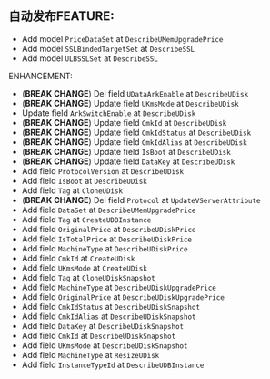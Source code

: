 ## 自动发布FEATURE:

- Add model `PriceDataSet` at `DescribeUMemUpgradePrice`
- Add model `SSLBindedTargetSet` at `DescribeSSL`
- Add model `ULBSSLSet` at `DescribeSSL`

ENHANCEMENT:

- (**BREAK CHANGE**) Del field `UDataArkEnable` at `DescribeUDisk`
- (**BREAK CHANGE**) Update field `UKmsMode` at `DescribeUDisk`
- Update field `ArkSwitchEnable` at `DescribeUDisk`
- (**BREAK CHANGE**) Update field `CmkId` at `DescribeUDisk`
- (**BREAK CHANGE**) Update field `CmkIdStatus` at `DescribeUDisk`
- (**BREAK CHANGE**) Update field `CmkIdAlias` at `DescribeUDisk`
- (**BREAK CHANGE**) Update field `IsBoot` at `DescribeUDisk`
- (**BREAK CHANGE**) Update field `DataKey` at `DescribeUDisk`
- Add field `ProtocolVersion` at `DescribeUDisk`
- Add field `IsBoot` at `DescribeUDisk`
- Add field `Tag` at `CloneUDisk`
- (**BREAK CHANGE**) Del field `Protocol` at `UpdateVServerAttribute`
- Add field `DataSet` at `DescribeUMemUpgradePrice`
- Add field `Tag` at `CreateUDBInstance`
- Add field `OriginalPrice` at `DescribeUDiskPrice`
- Add field `IsTotalPrice` at `DescribeUDiskPrice`
- Add field `MachineType` at `DescribeUDiskPrice`
- Add field `CmkId` at `CreateUDisk`
- Add field `UKmsMode` at `CreateUDisk`
- Add field `Tag` at `CloneUDiskSnapshot`
- Add field `MachineType` at `DescribeUDiskUpgradePrice`
- Add field `OriginalPrice` at `DescribeUDiskUpgradePrice`
- Add field `CmkIdStatus` at `DescribeUDiskSnapshot`
- Add field `CmkIdAlias` at `DescribeUDiskSnapshot`
- Add field `DataKey` at `DescribeUDiskSnapshot`
- Add field `CmkId` at `DescribeUDiskSnapshot`
- Add field `UKmsMode` at `DescribeUDiskSnapshot`
- Add field `MachineType` at `ResizeUDisk`
- Add field `InstanceTypeId` at `DescribeUDBInstance`

